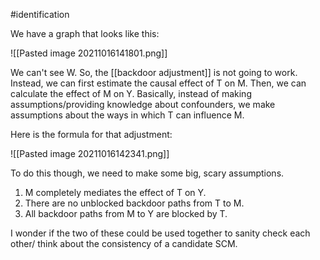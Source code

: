 #identification 

We have a graph that looks like this:

![[Pasted image 20211016141801.png]]

We can't see W. So, the [[backdoor adjustment]] is not going to work. Instead, we can first estimate the causal effect of T on M. Then, we can calculate the effect of M on Y. Basically, instead of making assumptions/providing knowledge about confounders, we make assumptions about the ways in which T can influence M.

Here is the formula for that adjustment:

![[Pasted image 20211016142341.png]]

To do this though, we need to make some big, scary assumptions.

1. M completely mediates the effect of T on Y.
2. There are no unblocked backdoor paths from T to M.
3. All backdoor paths from M to Y are blocked by T.

I wonder if the two of these could be used together to sanity check each other/ think about the consistency of a candidate SCM.